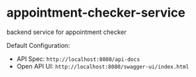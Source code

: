 # appointment-checker-service
backend service for appointment checker

Default Configuration:
* API Spec: ``http://localhost:8080/api-docs``
* Open API UI: ``http://localhost:8080/swagger-ui/index.html``